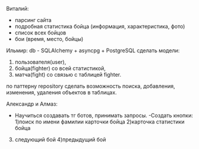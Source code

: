 Виталий:
- парсинг сайта
- подробная статистика бойца (информация, характеристика, фото)
- список всех бойцов
- бои (время, место, бойцы)


Ильмир:
db - SQLAlchemy + asyncpg + PostgreSQL
сделать модели:
1. пользователя(user), 
2. бойца(fighter) со всей статистикой, 
3. матча(fight) со связью с таблицей fighter. 

по паттерну repository сделать возможность поиска, добавления, изменения, удаления объектов в таблицах.


Александр и Алмаз:
- Научиться создавать тг ботов, принимать запросы. 
-Создать кнопки: 
1)поиск по имени фамилии карточки бойца
2)карточка статистики бойца 
3) следующий бой
4)предыдущий бой
